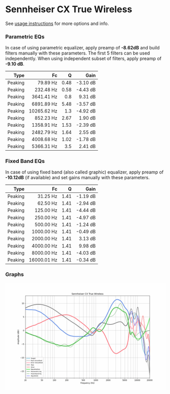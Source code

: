 # Sennheiser CX True Wireless
See [usage instructions](https://github.com/jaakkopasanen/AutoEq#usage) for more options and info.

### Parametric EQs
In case of using parametric equalizer, apply preamp of **-8.62dB** and build filters manually
with these parameters. The first 5 filters can be used independently.
When using independent subset of filters, apply preamp of **-9.10 dB**.

| Type    | Fc          |    Q | Gain     |
|--------:|------------:|-----:|---------:|
| Peaking | 79.89 Hz    | 0.48 | -3.10 dB |
| Peaking | 232.48 Hz   | 0.58 | -4.43 dB |
| Peaking | 3641.41 Hz  | 0.8  | 9.31 dB  |
| Peaking | 6891.89 Hz  | 5.48 | -3.57 dB |
| Peaking | 10265.62 Hz | 1.3  | -4.92 dB |
| Peaking | 852.23 Hz   | 2.67 | 1.90 dB  |
| Peaking | 1358.91 Hz  | 1.53 | -2.39 dB |
| Peaking | 2482.79 Hz  | 1.64 | 2.55 dB  |
| Peaking | 4008.68 Hz  | 1.02 | -1.78 dB |
| Peaking | 5366.31 Hz  | 3.5  | 2.41 dB  |

### Fixed Band EQs
In case of using fixed band (also called graphic) equalizer, apply preamp of **-10.12dB**
(if available) and set gains manually with these parameters.

| Type    | Fc          |    Q | Gain     |
|--------:|------------:|-----:|---------:|
| Peaking | 31.25 Hz    | 1.41 | -1.19 dB |
| Peaking | 62.50 Hz    | 1.41 | -2.94 dB |
| Peaking | 125.00 Hz   | 1.41 | -4.44 dB |
| Peaking | 250.00 Hz   | 1.41 | -4.97 dB |
| Peaking | 500.00 Hz   | 1.41 | -1.24 dB |
| Peaking | 1000.00 Hz  | 1.41 | -0.49 dB |
| Peaking | 2000.00 Hz  | 1.41 | 3.13 dB  |
| Peaking | 4000.00 Hz  | 1.41 | 9.98 dB  |
| Peaking | 8000.00 Hz  | 1.41 | -4.03 dB |
| Peaking | 16000.01 Hz | 1.41 | -0.34 dB |

### Graphs
![](./Sennheiser%20CX%20True%20Wireless.png)
